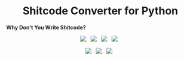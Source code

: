 <h1 align=center> Shitcode Converter for Python </h1>

**Why Don't You Write Shitcode?**


<p align="center">
  <a href="https://github.com/ILoveScratch2/Shitcode-Converter-Python/issues"><img src="https://img.shields.io/github/issues/ILoveScratch2/Shitcode-Converter-Python.svg?style=for-the-badge&logo=appveyor" /></a>&nbsp;&nbsp;
  <a href="https://github.com/ILoveScratch2/Shitcode-Converter-Python/fork"><img src="https://img.shields.io/github/forks/ILoveScratch2/Shitcode-Converter-Python.svg?style=for-the-badge&logo=appveyor" /></a>&nbsp;&nbsp;
  <a href="#"><img src="https://img.shields.io/github/stars/ILoveScratch2/Shitcode-Converter-Python.svg?style=for-the-badge&logo=appveyor" /></a>&nbsp;&nbsp;
  <a href="https://github.com/ILoveScratch2/Shitcode-Converter-Python/blob/main/LICENSE"><img src="https://img.shields.io/github/license/ILoveScratch2/Shitcode-Converter-Python.svg?style=for-the-badge&logo=appveyor" /></a>&nbsp;&nbsp;
</p>

<p align="center">
  <a href="#"><img src="https://forthebadge.com/images/badges/built-with-love.svg" /></a>&nbsp;&nbsp;
  <a href="#"><img src="https://forthebadge.com/images/badges/made-with-python.svg" /></a>&nbsp;&nbsp;
  <a href="#"><img src="https://forthebadge.com/images/badges/built-by-developers.svg" /></a>&nbsp;&nbsp;
</p>